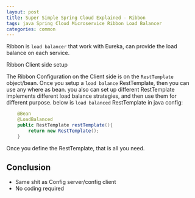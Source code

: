 ```yaml
---
layout: post
title: Super Simple Spring Cloud Explained - Ribbon
tags: java Spring Cloud Microservice Ribbon Load Balancer 
categories: common
---
```


Ribbon is `load balancer` that work with Eureka, can provide the load balance on each service. 

Ribbon Client side setup

The Ribbon Configuration on the Client side is on the `RestTemplate` object/bean. Once you setup a `load balance` RestTemplate, then you can use any where as bean. you also can set up different RestTemplate implements different load balance strategies, and then use them for different purpose. below is `load balanced` RestTemplate in java config:

~~~java
	@Bean
    @LoadBalanced
	public RestTemplate restTemplate(){
		return new RestTemplate();
	}
~~~

Once you define the RestTemplate, that is all you need. 

## Conclusion

* Same shit as Config server/config client
* No coding required
